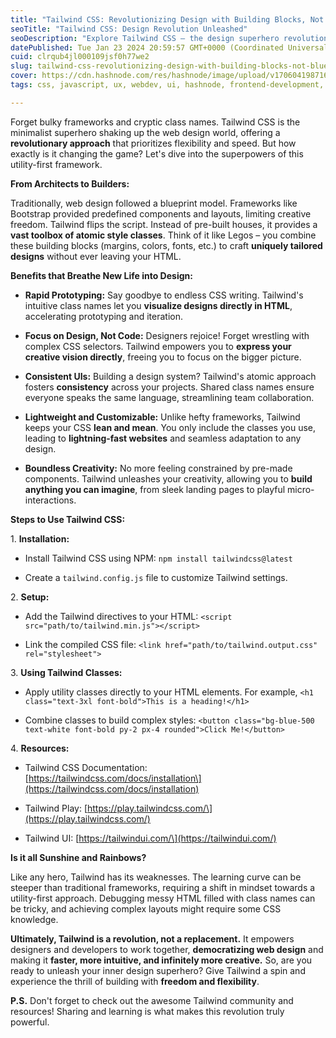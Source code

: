 ```yaml
---
title: "Tailwind CSS: Revolutionizing Design with Building Blocks, Not Blueprints"
seoTitle: "Tailwind CSS: Design Revolution Unleashed"
seoDescription: "Explore Tailwind CSS – the design superhero revolutionizing the web. Discover speed, flexibility, and boundless creativity. Unleash your inner designer now!"
datePublished: Tue Jan 23 2024 20:59:57 GMT+0000 (Coordinated Universal Time)
cuid: clrqub4jl000109jsf0h77we2
slug: tailwind-css-revolutionizing-design-with-building-blocks-not-blueprints
cover: https://cdn.hashnode.com/res/hashnode/image/upload/v1706041987168/b6dca689-5042-4b66-9a44-7c8b6fed2a4e.jpeg
tags: css, javascript, ux, webdev, ui, hashnode, frontend-development, tailwind-css

---
```


Forget bulky frameworks and cryptic class names. Tailwind CSS is the minimalist superhero shaking up the web design world, offering a **revolutionary approach** that prioritizes flexibility and speed. But how exactly is it changing the game? Let's dive into the superpowers of this utility-first framework.

**From Architects to Builders:**

Traditionally, web design followed a blueprint model. Frameworks like Bootstrap provided predefined components and layouts, limiting creative freedom. Tailwind flips the script. Instead of pre-built houses, it provides a **vast toolbox of atomic style classes**. Think of it like Legos – you combine these building blocks (margins, colors, fonts, etc.) to craft **uniquely tailored designs** without ever leaving your HTML.

**Benefits that Breathe New Life into Design:**

* **Rapid Prototyping:** Say goodbye to endless CSS writing. Tailwind's intuitive class names let you **visualize designs directly in HTML**, accelerating prototyping and iteration.
    
* **Focus on Design, Not Code:** Designers rejoice! Forget wrestling with complex CSS selectors. Tailwind empowers you to **express your creative vision directly**, freeing you to focus on the bigger picture.
    
* **Consistent UIs:** Building a design system? Tailwind's atomic approach fosters **consistency** across your projects. Shared class names ensure everyone speaks the same language, streamlining team collaboration.
    
* **Lightweight and Customizable:** Unlike hefty frameworks, Tailwind keeps your CSS **lean and mean**. You only include the classes you use, leading to **lightning-fast websites** and seamless adaptation to any design.
    
* **Boundless Creativity:** No more feeling constrained by pre-made components. Tailwind unleashes your creativity, allowing you to **build anything you can imagine**, from sleek landing pages to playful micro-interactions.
    

**Steps to Use Tailwind CSS:**

1\. **Installation:**

* Install Tailwind CSS using NPM: `npm install tailwindcss@latest`
    
* Create a `tailwind.config.js` file to customize Tailwind settings.
    

2\. **Setup:**

* Add the Tailwind directives to your HTML: `<script src="path/to/tailwind.min.js"></script>`
    
* Link the compiled CSS file: `<link href="path/to/tailwind.output.css" rel="stylesheet">`
    

3\. **Using Tailwind Classes:**

* Apply utility classes directly to your HTML elements. For example, `<h1 class="text-3xl font-bold">This is a heading!</h1>`
    
* Combine classes to build complex styles: `<button class="bg-blue-500 text-white font-bold py-2 px-4 rounded">Click Me!</button>`
    

4\. **Resources:**

* Tailwind CSS Documentation: \[https://tailwindcss.com/docs/installation\](https://tailwindcss.com/docs/installation)
    
* Tailwind Play: \[https://play.tailwindcss.com/\](https://play.tailwindcss.com/)
    
* Tailwind UI: \[https://tailwindui.com/\](https://tailwindui.com/)
    

**Is it all Sunshine and Rainbows?**

Like any hero, Tailwind has its weaknesses. The learning curve can be steeper than traditional frameworks, requiring a shift in mindset towards a utility-first approach. Debugging messy HTML filled with class names can be tricky, and achieving complex layouts might require some CSS knowledge.

**Ultimately, Tailwind is a revolution, not a replacement.** It empowers designers and developers to work together, **democratizing web design** and making it **faster, more intuitive, and infinitely more creative.** So, are you ready to unleash your inner design superhero? Give Tailwind a spin and experience the thrill of building with **freedom and flexibility**.

**P.S.** Don't forget to check out the awesome Tailwind community and resources! Sharing and learning is what makes this revolution truly powerful.